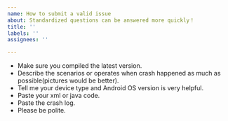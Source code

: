```yaml
---
name: How to submit a valid issue
about: Standardized questions can be answered more quickly！
title: ''
labels: ''
assignees: ''

---
```


-  Make sure you compiled the latest version.
- Describe the scenarios or operates when crash happened as much as possible(pictures would be better).
- Tell me your device type and Android OS version is very helpful.
- Paste your xml or java code.
- Paste the crash log.
- Please be polite.
